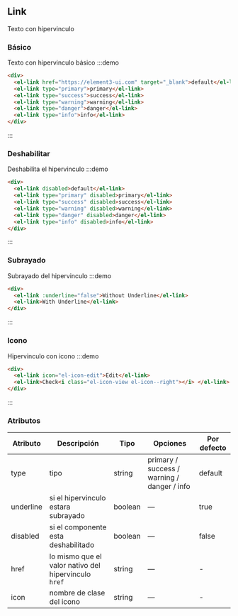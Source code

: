 ## Link

Texto con hipervinculo

### Básico

Texto con hipervinculo básico
:::demo

```html
<div>
  <el-link href="https://element3-ui.com" target="_blank">default</el-link>
  <el-link type="primary">primary</el-link>
  <el-link type="success">success</el-link>
  <el-link type="warning">warning</el-link>
  <el-link type="danger">danger</el-link>
  <el-link type="info">info</el-link>
</div>
```

:::

### Deshabilitar

Deshabilita el hipervinculo
:::demo

```html
<div>
  <el-link disabled>default</el-link>
  <el-link type="primary" disabled>primary</el-link>
  <el-link type="success" disabled>success</el-link>
  <el-link type="warning" disabled>warning</el-link>
  <el-link type="danger" disabled>danger</el-link>
  <el-link type="info" disabled>info</el-link>
</div>
```

:::

### Subrayado

Subrayado del hipervinculo
:::demo

```html
<div>
  <el-link :underline="false">Without Underline</el-link>
  <el-link>With Underline</el-link>
</div>
```

:::

### Icono

Hipervinculo con icono
:::demo

```html
<div>
  <el-link icon="el-icon-edit">Edit</el-link>
  <el-link>Check<i class="el-icon-view el-icon--right"></i> </el-link>
</div>
```

:::

### Atributos

| Atributo  | Descripción                                          | Tipo    | Opciones                                    | Por defecto |
| --------- | ---------------------------------------------------- | ------- | ------------------------------------------- | ----------- |
| type      | tipo                                                 | string  | primary / success / warning / danger / info | default     |
| underline | si el hipervinculo estara subrayado                  | boolean | —                                           | true        |
| disabled  | si el componente esta deshabilitado                  | boolean | —                                           | false       |
| href      | lo mismo que el valor nativo del hipervinculo `href` | string  | —                                           | -           |
| icon      | nombre de clase del icono                            | string  | —                                           | -           |
